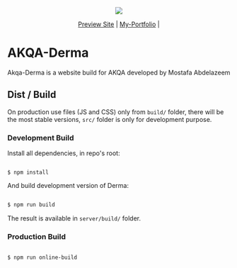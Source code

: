 <p align="center">
  <img src="https://dermaa.netlify.app/imgs/leo-colored.png"/>
</p>

<p align="center">
  <a href="https://dermaa.netlify.app/">Preview Site</a> |
  <a href="https://swiperjs.com/swiper-api">My-Portfolio</a> |
</p>



# AKQA-Derma

Akqa-Derma is a website build for AKQA 
developed by Mostafa Abdelazeem


## Dist / Build

On production use files (JS and CSS) only from `build/` folder, there will be the most stable versions, `src/` folder is only for development purpose.

### Development Build

Install all dependencies, in repo's root:

```

$ npm install

```

And build development version of Derma:

```javascript

$ npm run build

```

The result is available in `server/build/` folder.

### Production Build

```

$ npm run online-build

```


